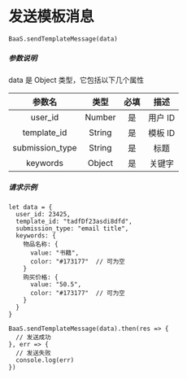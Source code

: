# 发送模板消息

`BaaS.sendTemplateMessage(data)`

##### 参数说明

data 是 Object 类型，它包括以下几个属性

|      参数名      |  类型   |  必填  |    描述   |
| :-------------: | :----: | :----: | :------: |
|     user_id     | Number |   是   |  用户 ID  |
|   template_id   | String |   是   |  模板 ID  |
| submission_type | String |   是   |   标题    |
|    keywords     | Object |   是   |   关键字  |

##### 请求示例

```
let data = {
  user_id: 23425,
  template_id: "tadfDf23asdi8dfd",
  submission_type: "email title",
  keywords: {
    物品名称: {
      value: "书籍",
      color: "#173177"  // 可为空
    }
    购买价格: {
      value: "50.5",
      color: "#173177"  // 可为空
    }
  }
}

BaaS.sendTemplateMessage(data).then(res => {
  // 发送成功
}, err => {
  // 发送失败
  console.log(err)
})
```